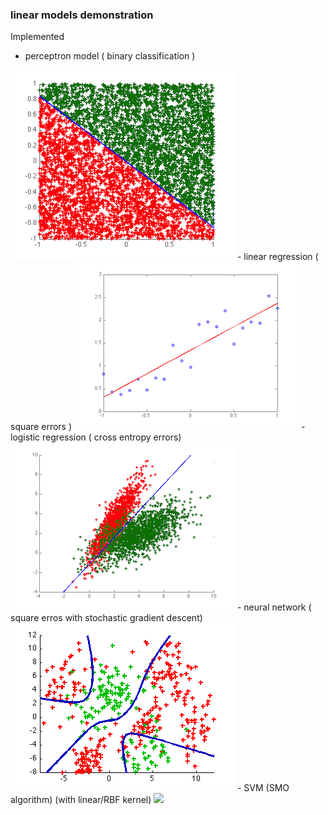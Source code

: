 ### linear models demonstration
Implemented

-    perceptron model ( binary classification )

<img src="https://github.com/wyli/linear-models/raw/master/pla.png">
-    linear regression ( square errors )

<img src="https://github.com/wyli/linear-models/raw/master/lra.png">
-    logistic regression ( cross entropy errors)

<img src="https://github.com/wyli/linear-models/raw/master/log.png">
-    neural network ( square erros with stochastic gradient descent)

<img src="http://github.com/wyli/linear-models/raw/master/neur.png">
-    SVM (SMO algorithm) (with linear/RBF kernel)
<img src="http://github.com/wyli/linear_models/raw/master/smo.png">